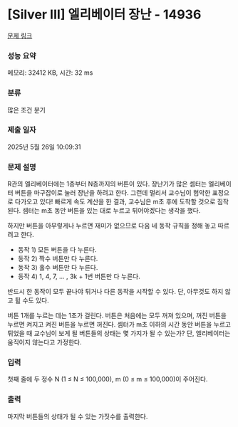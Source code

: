 # [Silver III] 엘리베이터 장난 - 14936 

[문제 링크](https://www.acmicpc.net/problem/14936) 

### 성능 요약

메모리: 32412 KB, 시간: 32 ms

### 분류

많은 조건 분기

### 제출 일자

2025년 5월 26일 10:09:31

### 문제 설명

<p> R관의 엘리베이터에는 1층부터 N층까지의 버튼이 있다. 장난기가 많은 셈터는 엘리베이터 버튼을 마구잡이로 눌러 장난을 하려고 한다. 그런데 멀리서 교수님이 험악한 표정으로 다가오고 있다! 빠르게 속도 계산을 한 결과, 교수님은 m초 후에 도착할 것으로 짐작된다. 셈터는 m초 동안 버튼을 있는 대로 누르고 튀어야겠다는 생각을 했다.</p>

<p>하지만 버튼을 아무렇게나 누르면 재미가 없으므로 다음 네 동작 규칙을 정해 놓고 따르려고 한다.</p>

<ul>
	<li>동작 1) 모든 버튼을 다 누른다.</li>
	<li>동작 2) 짝수 버튼만 다 누른다.</li>
	<li>동작 3) 홀수 버튼만 다 누른다.</li>
	<li>동작 4) 1, 4, 7, ... , 3k + 1번 버튼만 다 누른다.</li>
</ul>

<p>반드시 한 동작이 모두 끝나야 튀거나 다른 동작을 시작할 수 있다. 단, 아무것도 하지 않고 튈 수도 있다.</p>

<p>버튼 1개를 누르는 데는 1초가 걸린다. 버튼은 처음에는 모두 꺼져 있으며, 꺼진 버튼을 누르면 켜지고 켜진 버튼을 누르면 꺼진다. 셈터가 m초 이하의 시간 동안 버튼을 누르고 튀었을 때 교수님이 보게 될 버튼들의 상태는 몇 가지가 될 수 있는가? 단, 엘리베이터는 움직이지 않는다고 가정한다.</p>

### 입력 

 <p>첫째 줄에 두 정수 N (1 ≤ N ≤ 100,000), m (0 ≤ m ≤ 100,000)이 주어진다.</p>

### 출력 

 <p>마지막 버튼들의 상태가 될 수 있는 가짓수를 출력한다.</p>

